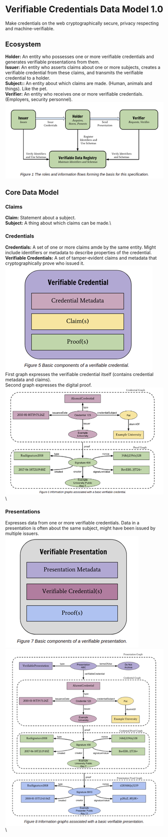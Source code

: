 # Verifiable Credentials Data Model 1.0
Make credentials on the web cryptographically secure, privacy respecting and machine-verifiable.

## Ecosystem
**Holder:** An entity who possesses one or more verifiable credentials and generates verifiable presentations from them.\
**Issuer:** An entity who asserts claims about one or more subjects, creates a verifiable credential from these claims, and transmits the verifiable credential to a holder.\
**Subject::** An entity about which claims are made. (Human, animals and things). Like the pet.\
**Verifier:** An entity who receives one or more verifiable credentials. (Employers, security personnel).\
![Ecosystem Roles](/Images/Ecosystem1.png)

## Core Data Model
### Claims
**Claim:** Statement about a subject.\
**Subject:** A thing about which claims can be made.\
### Credentials
**Credentials:** A set of one or more claims amde by the same entity. Might include identifiers or metadata to describe properties of the credential.\
**Verifiable Credentials:** A set of tamper-evident claims and metadata that cryptographically prove who issued it.\
![Verifiable Credential Comp](/Images/VerifiableCred.png)\
First graph expresses the verifiable credential itself (contains credential metadata and claims).\
Second graph expresses the digital proof.\
![Complete Verifiable Credential Comp](/Images/CompleteVeriCred.png)\
### Presentations
Expresses data from one or more verifiable credentials. Data in a presentation is often about the same subject, might have been issued by multiple issuers.
![Presentation](/Images/Presentations.png)\
![Presentation Graph](/Images/PresentationGraph.png)\
